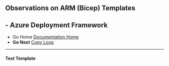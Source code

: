 ## Observations on ARM (Bicep) Templates 

## - Azure Deployment Framework ## 
- Go Home [Documentation Home](./index.md)
- **Go Next** [Copy Loop](./Copy_Loop.md)
***
####  Test Template

